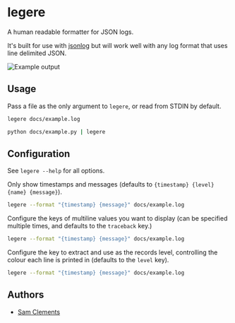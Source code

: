 legere
======

A human readable formatter for JSON logs.
 
It's built for use with [jsonlog] but will work well with any log format that
uses line delimited JSON.

![Example output](https://raw.githubusercontent.com/borntyping/legere/master/docs/example.png)

Usage
-----

Pass a file as the only argument to `legere`, or read from STDIN by default.

```bash
legere docs/example.log
```

```bash
python docs/example.py | legere
```

Configuration
-------------

See `legere --help` for all options.

Only show timestamps and messages (defaults to `{timestamp} {level} {name} {message}`).

```bash
legere --format "{timestamp} {message}" docs/example.log
```

Configure the keys of multiline values you want to display (can be specified
multiple times, and defaults to the `traceback` key.)

```bash
legere --format "{timestamp} {message}" docs/example.log
```

Configure the key to extract and use as the records level, controlling the
colour each line is printed in (defaults to the `level` key).

```bash
legere --format "{timestamp} {message}" docs/example.log
```

Authors
-------

* [Sam Clements]

[jsonlog]: https://github.com/borntyping/jsonlog
[Sam Clements]: https://gitlab.com/borntyping

